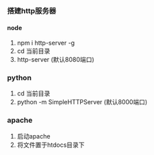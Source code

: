### 搭建http服务器
#### node
1. npm i http-server -g
2. cd 当前目录
3. http-server (默认8080端口)
### python
1. cd 当前目录
2. python -m SimpleHTTPServer (默认8000端口)
### apache
1. 启动apache
2. 将文件置于htdocs目录下
